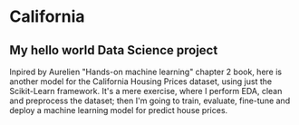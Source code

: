 # California

## My hello world Data Science project


Inpired by Aurelien "Hands-on machine learning" chapter 2 book, here is another model for the California Housing Prices dataset, using just the Scikit-Learn framework.
It's a mere exercise, where I perform EDA, clean and preprocess the dataset; then I'm going to train, evaluate, fine-tune and deploy a machine learning model for predict house prices. 

 
